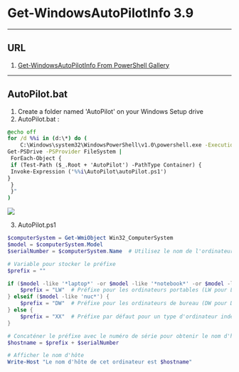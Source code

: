 # Get-WindowsAutoPilotInfo 3.9

---

## URL
1. [Get-WindowsAutoPilotInfo From PowerShell Gallery](https://www.powershellgallery.com/packages/Get-WindowsAutoPilotInfo/3.9)

---

## AutoPilot.bat
1. Create a folder named 'AutoPilot' on your Windows Setup drive
2. AutoPilot.bat :
````bat
@echo off
for /d %%i in (d:\*) do (
    C:\Windows\system32\WindowsPowerShell\v1.0\powershell.exe -ExecutionPolicy Bypass -Command "& {
Get-PSDrive -PSProvider FileSystem |
 ForEach-Object {
 if (Test-Path ($_.Root + 'AutoPilot') -PathType Container) {
 Invoke-Expression ('%%i\AutoPilot\autoPilot.ps1')
}
 }
 }"
)
````
<img src="https://i.imgur.com/oMz7kaZ.png">

3. AutoPilot.ps1
````ps1
$computerSystem = Get-WmiObject Win32_ComputerSystem
$model = $computerSystem.Model
$serialNumber = $computerSystem.Name  # Utilisez le nom de l'ordinateur comme numéro de série

# Variable pour stocker le préfixe
$prefix = ""

if ($model -like '*laptop*' -or $model -like '*notebook*' -or $model -like '*surface pro*') {
    $prefix = "LW"  # Préfixe pour les ordinateurs portables (LW pour Laptop Windows)
} elseif ($model -like 'nuc*') {
    $prefix = "DW"  # Préfixe pour les ordinateurs de bureau (DW pour Desktop Windows)
} else {
    $prefix = "XX"  # Préfixe par défaut pour un type d'ordinateur indéterminé (peut être modifié)
}

# Concaténer le préfixe avec le numéro de série pour obtenir le nom d'hôte
$hostname = $prefix + $serialNumber

# Afficher le nom d'hôte
Write-Host "Le nom d'hôte de cet ordinateur est $hostname"
````
